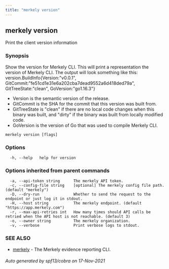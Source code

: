 ```yaml
---
title: "merkely version"
---
```


## merkely version

Print the client version information

### Synopsis


Show the version for Merkely CLI.
This will print a representation the version of Merkely CLI.
The output will look something like this:
version.BuildInfo{Version:"v0.0.1", GitCommit:"fe51cd1e31e6a202cba7dead9552a6d418ded79a", GitTreeState:"clean", GoVersion:"go1.16.3"}
- Version is the semantic version of the release.
- GitCommit is the SHA for the commit that this version was built from.
- GitTreeState is "clean" if there are no local code changes when this binary was
  built, and "dirty" if the binary was built from locally modified code.
- GoVersion is the version of Go that was used to compile Merkely CLI.


```
merkely version [flags]
```

### Options

```
  -h, --help   help for version
```

### Options inherited from parent commands

```
  -a, --api-token string      The merkely API token.
  -c, --config-file string    [optional] The merkely config file path. (default "merkely")
  -D, --dry-run               Whether to send the request to the endpoint or just log it in stdout.
  -H, --host string           The merkely endpoint. (default "https://app.merkely.com")
  -r, --max-api-retries int   How many times should API calls be retried when the API host is not reachable. (default 3)
  -o, --owner string          The merkely organization.
  -v, --verbose               Print verbose logs to stdout.
```

### SEE ALSO

* [merkely](merkely.md)	 - The Merkely evidence reporting CLI.

###### Auto generated by spf13/cobra on 17-Nov-2021
